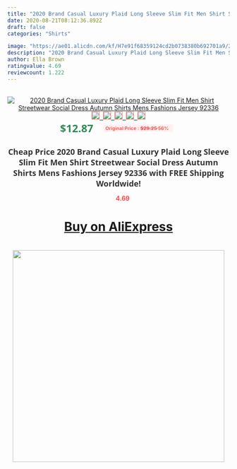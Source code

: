 ```yaml
---
title: "2020 Brand Casual Luxury Plaid Long Sleeve Slim Fit Men Shirt Streetwear Social Dress Autumn Shirts Mens Fashions Jersey 92336"
date: 2020-08-21T08:12:36.892Z
draft: false
categories: "Shirts"

image: "https://ae01.alicdn.com/kf/H7e91f68359124cd2b0738380b692701a9/2020-Brand-Casual-Luxury-Plaid-Long-Sleeve-Slim-Fit-Men-Shirt-Streetwear-Social-Dress-Autumn-Shirts.jpg"
description: "2020 Brand Casual Luxury Plaid Long Sleeve Slim Fit Men Shirt Streetwear Social Dress Autumn Shirts Mens Fashions Jersey 92336"
author: Ella Brown
ratingvalue: 4.69
reviewcount: 1.222
---
```

<br>
<div style="text-align: center;">
<a href="https://s.click.aliexpress.com/e/_9RKMKD" target="_blank" rel="nofollow noopener noreferrer"><img alt="2020 Brand Casual Luxury Plaid Long Sleeve Slim Fit Men Shirt Streetwear Social Dress Autumn Shirts Mens Fashions Jersey 92336" class="magnifier-image" src="https://ae01.alicdn.com/kf/H7e91f68359124cd2b0738380b692701a9/2020-Brand-Casual-Luxury-Plaid-Long-Sleeve-Slim-Fit-Men-Shirt-Streetwear-Social-Dress-Autumn-Shirts.jpg_640x640.jpg">
<br>
<img style="border:1px solid salmon" src="https://ae01.alicdn.com/kf/H7e91f68359124cd2b0738380b692701a9/2020-Brand-Casual-Luxury-Plaid-Long-Sleeve-Slim-Fit-Men-Shirt-Streetwear-Social-Dress-Autumn-Shirts.jpg_120x120.jpg">&nbsp;&nbsp;<img style="border:1px solid salmon" src="https://ae01.alicdn.com/kf/Hc6bb01444a63439daebd2682e38a877cf/2020-Brand-Casual-Luxury-Plaid-Long-Sleeve-Slim-Fit-Men-Shirt-Streetwear-Social-Dress-Autumn-Shirts.jpg_120x120.jpg">&nbsp;&nbsp;<img style="border:1px solid salmon" src="https://ae01.alicdn.com/kf/H33a30a54a403431daf95bef8f168b0e22/2020-Brand-Casual-Luxury-Plaid-Long-Sleeve-Slim-Fit-Men-Shirt-Streetwear-Social-Dress-Autumn-Shirts.jpg_120x120.jpg">&nbsp;&nbsp;<img style="border:1px solid salmon" src="https://ae01.alicdn.com/kf/H17738d3736c84f25aecf8125ddd20866Y/2020-Brand-Casual-Luxury-Plaid-Long-Sleeve-Slim-Fit-Men-Shirt-Streetwear-Social-Dress-Autumn-Shirts.jpg_120x120.jpg">&nbsp;&nbsp;<img style="border:1px solid salmon" src="https://ae01.alicdn.com/kf/Hd5ca893ae65e4a5dbe9e414a04a8863aL/2020-Brand-Casual-Luxury-Plaid-Long-Sleeve-Slim-Fit-Men-Shirt-Streetwear-Social-Dress-Autumn-Shirts.jpg_120x120.jpg"></a></div><br0>
<div style="text-align: center;"><span style="background-color: white; border: 0px; box-sizing: border-box; color: seagreen; display: inline-block; font-family: &quot;open sans&quot; , &quot;arial&quot; , &quot;helvetica&quot; , sans-serif , &quot;heiti&quot;; font-size: 24px; font-stretch: inherit; font-weight: 700; line-height: inherit; margin: 0px 10px 0px 0px; padding: 0px; vertical-align: middle;">$12.87 </span>
<span style="background: rgb(255 , 241 , 241); border-radius: 3px; border: 0px; box-sizing: border-box; color: #ff4747; display: inline-block; font-family: inherit; font-size: 12px; font-stretch: inherit; font-style: inherit; font-variant: inherit; font-weight: 600; line-height: inherit; margin: 0px; padding: 2px 5px; transform: scale(0.9); vertical-align: middle;">Original Price : <b style="text-decoration: line-through;">$29.25 </b> 56%&nbsp;&nbsp;</span></div>
<h1 style="color: #333333; display: inline-block; font-family: &quot;open sans&quot; , &quot;arial&quot; , &quot;helvetica&quot; , sans-serif , &quot;heiti&quot;; font-size: 18px; font-stretch: inherit; font-weight: 700; text-align: center;">Cheap Price 2020 Brand Casual Luxury Plaid Long Sleeve Slim Fit Men Shirt Streetwear Social Dress Autumn Shirts Mens Fashions Jersey 92336 with FREE Shipping Worldwide!</h1>
<div style="color: #ff4747; text-align: center;">
<img src="https://4.bp.blogspot.com/-M0ZcTcb-5uY/XleCXlxnR4I/AAAAAAAAAEc/OrjgMkXV1oMQFaCRZj5HQwOCBcu3w1FegCPcBGAYYCw/s1600/star.png" style="height: 15px;">&nbsp;<b>4.69</b></div>
<div class="button_cont" align="center"><a class="buynow_a" href="https://s.click.aliexpress.com/e/_9RKMKD" target="_blank" rel="nofollow noopener noreferrer"><H1>Buy on AliExpress</H1></a></div><br>
<div class="separator" style="clear: both; text-align: center;">
<img src="https://lh3.googleusercontent.com/-pTy5HemUv9M/XlePHvY0dAI/AAAAAAAAAE4/0nX5iRUoIWY8eMW9Dpxeirr157OZliDIgCLcBGAsYHQ/s1600/badge.gif" width="480">
</div>
